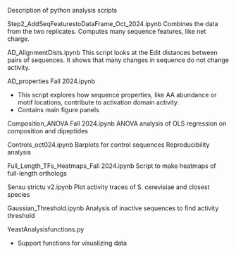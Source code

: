 Description of python analysis scripts

Step2_AddSeqFeaturestoDataFrame_Oct_2024.ipynb
Combines the data from the two replicates.
Computes many sequence features, like net charge.


AD_AlignmentDists.ipynb
This script looks at the Edit distances between pairs of sequences. It shows that many changes in sequence do not change activity.


AD_properties Fall 2024.ipynb
- This script explores how sequence properties, like AA abundance or motif locations, contribute to activation domain activity.
- Contains main figure panels


Composition_ANOVA Fall 2024.ipynb
ANOVA analysis of OLS regression on composition and dipeptides


Controls_oct024.ipynb
Barplots for control sequences
Reproducibility analysis


Full_Length_TFs_Heatmaps_Fall 2024.ipynb
Script to make heatmaps of full-length orthologs 


Sensu strictu v2.ipynb
Plot activity traces of S. cerevisiae and closest species


Gaussian_Threshold.ipynb
Analysis of inactive sequences to find activity threshold


YeastAnalysisfunctions.py
- Support functions for visualizing data
